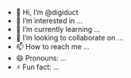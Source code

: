 - 👋 Hi, I’m @digiduct
- 👀 I’m interested in ...
- 🌱 I’m currently learning ...
- 💞️ I’m looking to collaborate on ...
- 📫 How to reach me ...
- 😄 Pronouns: ...
- ⚡ Fun fact: ...

<!---
digiduct/digiduct is a ✨ special ✨ repository because its `README.md` (this file) appears on your GitHub profile.
You can click the Preview link to take a look at your changes.
--->
